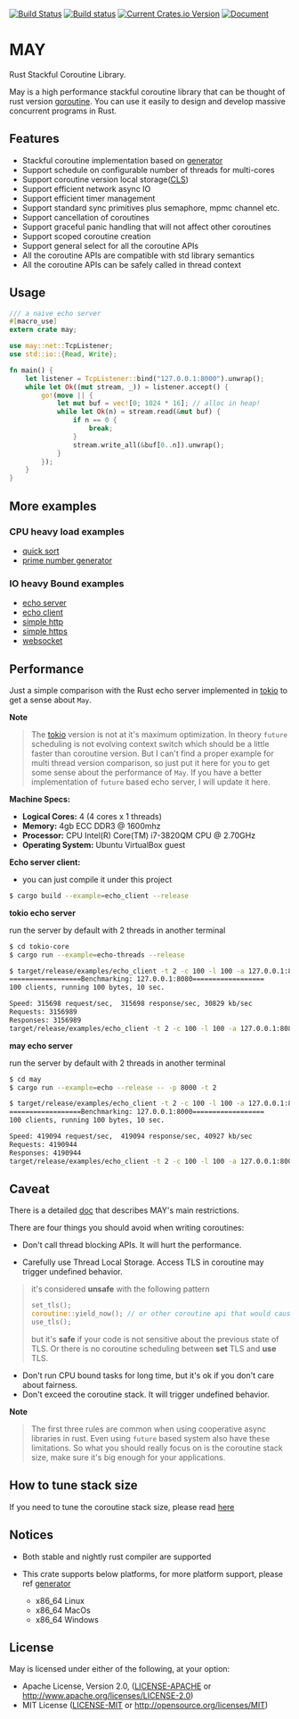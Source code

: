 [![Build Status](https://travis-ci.org/Xudong-Huang/may.svg?branch=master)](https://travis-ci.org/Xudong-Huang/may)
[![Build status](https://ci.appveyor.com/api/projects/status/7gv4kw3b0m0y1iy6/branch/master?svg=true)](https://ci.appveyor.com/project/Xudong-Huang/may/branch/master)
[![Current Crates.io Version](https://img.shields.io/crates/v/may.svg)](https://crates.io/crates/may)
[![Document](https://img.shields.io/badge/doc-may-green.svg)](https://docs.rs/may)


# MAY

Rust Stackful Coroutine Library.

May is a high performance stackful coroutine library that can be thought of rust version [goroutine][go]. You can use it easily to design and develop massive concurrent programs in Rust.

## Features

* Stackful coroutine implementation based on [generator][generator]
* Support schedule on configurable number of threads for multi-cores
* Support coroutine version local storage([CLS][cls])
* Support efficient network async IO
* Support efficient timer management
* Support standard sync primitives plus semaphore, mpmc channel etc.
* Support cancellation of coroutines
* Support graceful panic handling that will not affect other coroutines
* Support scoped coroutine creation
* Support general select for all the coroutine APIs
* All the coroutine APIs are compatible with std library semantics
* All the coroutine APIs can be safely called in thread context


## Usage

```rust
/// a naive echo server
#[macro_use]
extern crate may;

use may::net::TcpListener;
use std::io::{Read, Write};

fn main() {
    let listener = TcpListener::bind("127.0.0.1:8000").unwrap();
    while let Ok((mut stream, _)) = listener.accept() {
        go!(move || {
            let mut buf = vec![0; 1024 * 16]; // alloc in heap!
            while let Ok(n) = stream.read(&mut buf) {
                if n == 0 {
                    break;
                }
                stream.write_all(&buf[0..n]).unwrap();
            }
        });
    }
}

```

## More examples

### CPU heavy load examples
* [quick sort][sort]
* [prime number generator][prime]

### IO heavy Bound examples
* [echo server][echo_server]
* [echo client][echo_client]
* [simple http][http_sever]
* [simple https][https_sever]
* [websocket][websocket]

## Performance

Just a simple comparison with the Rust echo server implemented in [tokio][tokio] to get a sense about `May`.

**Note**
> The [tokio][tokio] version is not at it's maximum optimization. In theory `future` scheduling is not evolving context switch which should be a little faster than coroutine version. But I can't find a proper example for multi thread version comparison, so just put it here for you to get some sense about the performance of `May`. If you have a better implementation of `future` based echo server, I will update it here.

**Machine Specs:**

  * **Logical Cores:** 4 (4 cores x 1 threads)
  * **Memory:** 4gb ECC DDR3 @ 1600mhz
  * **Processor:** CPU Intel(R) Core(TM) i7-3820QM CPU @ 2.70GHz
  * **Operating System:** Ubuntu VirtualBox guest

**Echo server client:**

* you can just compile it under this project
```sh
$ cargo build --example=echo_client --release
```

**tokio echo server**

run the server by default with 2 threads in another terminal
```sh
$ cd tokio-core
$ cargo run --example=echo-threads --release
```

```sh
$ target/release/examples/echo_client -t 2 -c 100 -l 100 -a 127.0.0.1:8080
==================Benchmarking: 127.0.0.1:8080==================
100 clients, running 100 bytes, 10 sec.

Speed: 315698 request/sec,  315698 response/sec, 30829 kb/sec
Requests: 3156989
Responses: 3156989
target/release/examples/echo_client -t 2 -c 100 -l 100 -a 127.0.0.1:8080  1.89s user 13.46s system 152% cpu 10.035 total
```

**may echo server**

run the server by default with 2 threads in another terminal
```sh
$ cd may
$ cargo run --example=echo --release -- -p 8000 -t 2
```

```sh
$ target/release/examples/echo_client -t 2 -c 100 -l 100 -a 127.0.0.1:8000
==================Benchmarking: 127.0.0.1:8000==================
100 clients, running 100 bytes, 10 sec.

Speed: 419094 request/sec,  419094 response/sec, 40927 kb/sec
Requests: 4190944
Responses: 4190944
target/release/examples/echo_client -t 2 -c 100 -l 100 -a 127.0.0.1:8000  2.60s user 16.96s system 195% cpu 10.029 total
```

## Caveat
There is a detailed [doc][caveat] that describes MAY's main restrictions.

There are four things you should avoid when writing coroutines:
* Don't call thread blocking APIs.
It will hurt the performance. 

* Carefully use Thread Local Storage.
Access TLS in coroutine may trigger undefined behavior.
> it's considered **unsafe** with the following pattern
> ```rust
> set_tls();
> coroutine::yield_now(); // or other coroutine api that would cause a scheduling
> use_tls();
> ```
> but it's **safe** if your code is not sensitive about the previous state of TLS. Or there is no coroutine scheduling between **set** TLS and **use** TLS.

* Don't run CPU bound tasks for long time, but it's ok if you don't care about fairness.
* Don't exceed the coroutine stack. It will trigger undefined behavior.

**Note**
> The first three rules are common when using cooperative async libraries in rust. Even using `future` based system also have these limitations. So what you should really focus on is the coroutine stack size, make sure it's big enough for your applications. 

## How to tune stack size
If you need to tune the coroutine stack size, please read [here][stack]

## Notices
* Both stable and nightly rust compiler are supported
* This crate supports below platforms, for more platform support, please ref [generator][generator]

    - x86_64 Linux
    - x86_64 MacOs
    - x86_64 Windows

## License

May is licensed under either of the following, at your option:

 * Apache License, Version 2.0, ([LICENSE-APACHE](LICENSE-APACHE) or http://www.apache.org/licenses/LICENSE-2.0)
 * MIT License ([LICENSE-MIT](LICENSE-MIT) or http://opensource.org/licenses/MIT)

<!-- refs -->
[generator]:https://github.com/Xudong-Huang/generator-rs
[sort]:https://github.com/Xudong-Huang/quick_sort
[prime]:https://github.com/Xudong-Huang/prime
[echo_server]:examples/echo.rs
[echo_client]:examples/echo_client.rs
[http_sever]:examples/http.rs
[https_sever]:examples/https.rs
[websocket]:examples/websocket.rs
[cls]:docs/CLS_instead_of_TLS.md
[go]:https://tour.golang.org/concurrency/1
[tokio]:https://github.com/tokio-rs/tokio-core/blob/master/examples/echo-threads.rs
[caveat]:docs/may_caveat.md
[stack]:docs/tune_stack_size.md
